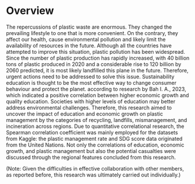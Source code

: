 # Overview

The repercussions of plastic waste are enormous. They changed the prevailing lifestyle to one that is more convenient. On the contrary, they affect our health, cause environmental pollution and likely limit the availability of resources in the future. Although all the countries have attempted to improve this situation, plastic pollution has been widespread. Since the number of plastic production has rapidly increased, with 40 billion tons of plastic produced in 2020 and a considerable rise to 120 billion by 2060 predicted, it is most likely landfilled this plane in the future. Therefore, urgent actions need to be addressed to solve this issue. Sustainability education is thought to be the most effective way to change consumer behaviour and protect the planet. according to research by Bah I. A., 2023, which indicated a positive correlation between higher economic growth and quality education. Societies with higher levels of education may better address environmental challenges. Therefore, this research aimed to uncover the impact of education and economic growth on plastic management by the categories of recycling, landfills, mismanagement, and incineration across regions. 
Due to quantitative correlational research, the Spearman correlation coefficient was mainly employed for the datasets from Kaggle: the plastic management rate and SDG score data originated from the United Nations. Not only the correlations of education, economic growth, and plastic management but also the potential casualties were discussed through the regional features concluded from this research.

(Note: Given the difficulties in effective collaboration with other members, as reported before, this research was ultimately carried out individually.)

